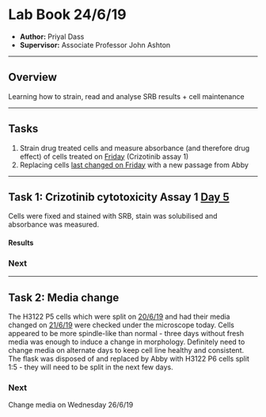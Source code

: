 # Lab Book 24/6/19
- **Author:** Priyal Dass
- **Supervisor:** Associate Professor John Ashton
------------------------------------------------------------------
## Overview

Learning how to strain, read and analyse SRB results + cell maintenance

------------------------------------------------------------------
## Tasks

1. Strain drug treated cells and measure absorbance (and therefore drug effect) of cells treated on [Friday](../Daily_lab_book/LB_19-6-21.md) (Crizotinib assay 1)
2. Replacing cells [last changed on Friday](../Daily_lab_book/LB_19-6-21.md) with a new passage from Abby
------------------------------------------------------------------
## Task 1: Crizotinib cytotoxicity Assay 1 [Day 5](../Protocols/Cytotoxicity_assay.md)

Cells were fixed and stained with SRB, stain was solubilised and absorbance was measured.

#### Results


### Next


------------------------------------------------------------------
## Task 2: Media change

The H3122 P5 cells which were split on [20/6/19](../Daily_lab_book/LB_19-6-20.md) and had their media changed on [21/6/19](../Daily_lab_book/LB_19-6-21.md) were checked under the microscope today. Cells appeared to be more spindle-like than normal - three days without fresh media was enough to induce a change in morphology. Definitely need to change media on alternate days to keep cell line healthy and consistent.
The flask was disposed of and replaced by Abby with H3122 P6 cells split 1:5 - they will need to be split in the next few days.



### Next
Change media on Wednesday 26/6/19
